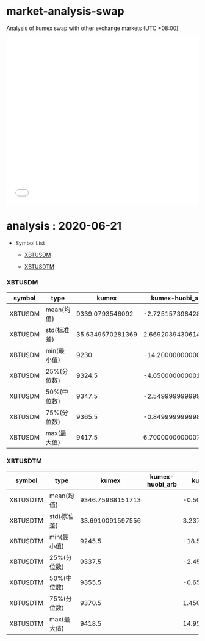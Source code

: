 # market-analysis-swap
Analysis of kumex swap with other exchange markets (UTC +08:00)

<iframe width="100%" height="440" src="./data.html" frameborder="no" border="0" scrolling="no"></iframe>

# analysis : 2020-06-21
* Symbol List

  * [XBTUSDM](#xbtusdm)

  * [XBTUSDTM](#xbtusdtm)


### XBTUSDM

symbol|type|kumex|kumex-huobi_arb|kumex-okex_arb
---|---|---|---|---
XBTUSDM | mean(均值) | 9339.0793546092 | -2.72515739842847 | -5.23765066051917
XBTUSDM | std(标准差) | 35.6349570281369 | 2.66920394306147 | 2.50150036724191
XBTUSDM | min(最小值) | 9230 | -14.2000000000007 | -17.9500000000007
XBTUSDM | 25%(分位数) | 9324.5 | -4.65000000000146 | -6.95000000000073
XBTUSDM | 50%(中位数) | 9347.5 | -2.54999999999927 | -5.25
XBTUSDM | 75%(分位数) | 9365.5 | -0.849999999998545 | -3.54999999999927
XBTUSDM | max(最大值) | 9417.5 | 6.70000000000073 | 6.45000000000073


### XBTUSDTM

symbol|type|kumex|kumex-huobi_arb|kumex-okex_arb
---|---|---|---|---
XBTUSDTM | mean(均值) | 9346.75968151713 |  | -0.502058231224289
XBTUSDTM | std(标准差) | 33.6910091597556 |  | 3.2374602828208
XBTUSDTM | min(最小值) | 9245.5 |  | -18.5499999999993
XBTUSDTM | 25%(分位数) | 9337.5 |  | -2.45000000000073
XBTUSDTM | 50%(中位数) | 9355.5 |  | -0.650000000001455
XBTUSDTM | 75%(分位数) | 9370.5 |  | 1.45000000000073
XBTUSDTM | max(最大值) | 9418.5 |  | 14.9500000000007

